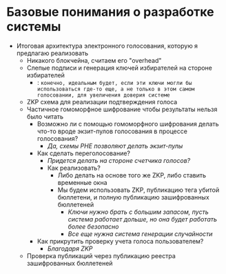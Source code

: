 # Базовые понимания о разработке системы
+ Итоговая архитектура электронного голосования, которую я предлагаю реализовать
	+ Никакого блокчейна, считаем его "overhead"
	+ Слепые подписи и генерация ключей избирателей на стороне избирателей
		+ : `конечно, идеальным будет, если эти ключи могли бы использоваться где-то еще, а не только в этом самом голосовании, для увеличения доверия системе`
	+ ZKP схема для реализации подтверждения голоса
	+ Частичное гомоморфное шифрование чтобы результаты нельзя было читать
		+ Возможно ли с помощью гомоморфного шифрования делать что-то вроде экзит-пулов голосования в процессе голосования?
			+ *Да, схемы PHE позволяют делать экзит-пулы*
		+ Как сделать переголосование?
			+ *Придется делать на стороне счетчика голосов?*
			+ Как реализовать?
				+ Либо делать на основе того же ZKP, либо ставить временные окна
				+ Мы будем использовать ZKP, публикацию тега убитой бюллетени, и полную публикацию зашифрованных бюллетеней
					+ *Ключи нужно брать с большим запасом, пусть система работает дольше, но она будет работать более безопасно*
					+ *Все еще нужна система генерации случайности*
		+ Как прикрутить проверку учета голоса пользователем?
			+ *Благодаря ZKP*
	+ Проверка публикаций через публикацию реестра зашифрованных бюллетеней